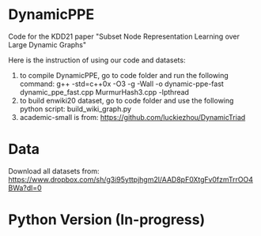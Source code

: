 # DynamicPPE
Code for the KDD21 paper "Subset Node Representation Learning over Large Dynamic Graphs"

Here is the instruction of using our code and datasets:
1. to compile DynamicPPE, go to code folder and run the following command:
g++ -std=c++0x -O3 -g -Wall -o dynamic-ppe-fast dynamic_ppe_fast.cpp MurmurHash3.cpp -lpthread
2. to build enwiki20 dataset, go to code folder and use the following python script:
build_wiki_graph.py
3. academic-small is from: https://github.com/luckiezhou/DynamicTriad

# Data 
Download all datasets from: https://www.dropbox.com/sh/g3i95yttpjhgm2l/AAD8pF0XtgFv0fzmTrrOO4BWa?dl=0

# Python Version (In-progress)
